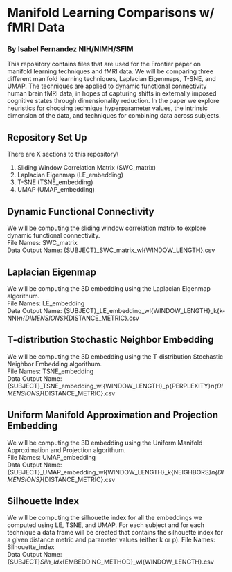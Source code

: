 # Manifold Learning Comparisons w/ fMRI Data
### By Isabel Fernandez NIH/NIMH/SFIM

This repository contains files that are used for the Frontier paper on manifold learning techniques and fMRI data. We will be comparing three different manifold learning techniques, Laplacian Eigenmaps, T-SNE, and UMAP. The techniques are applied to dynamic functional connectivity human brain fMRI data, in hopes of capturing shifts in externally imposed cognitive states through dimensionality reduction. In the paper we explore heuristics for choosing technique hyperparameter values, the intrinsic dimension of the data, and techniques for combining data across subjects.

## Repository Set Up
There are X sections to this repository\
1) Sliding Window Correlation Matrix (SWC_matrix)
2) Laplacian Eigenmap (LE_embedding)
3) T-SNE (TSNE_embedding)
4) UMAP (UMAP_embedding)

## Dynamic Functional Connectivity
We will be computing the sliding window correlation matrix to explore dynamic functional connectivity.\
File Names: SWC_matrix\
Data Output Name: {SUBJECT}_SWC_matrix_wl{WINDOW_LENGTH}.csv

## Laplacian Eigenmap
We will be computing the 3D embedding using the Laplacian Eigenmap algorithum.\
File Names: LE_embedding\
Data Output Name: {SUBJECT}_LE_embedding_wl{WINDOW_LENGTH}_k{k-NN}_n{DIMENSIONS}_{DISTANCE_METRIC}.csv

## T-distribution Stochastic Neighbor Embedding 
We will be computing the 3D embedding using the T-distribution Stochastic Neighbor Embedding algorithum.\
File Names: TSNE_embedding\
Data Output Name: {SUBJECT}_TSNE_embedding_wl{WINDOW_LENGTH}_p{PERPLEXITY}_n{DIMENSIONS}_{DISTANCE_METRIC}.csv

## Uniform Manifold Approximation and Projection Embedding 
We will be computing the 3D embedding using the Uniform Manifold Approximation and Projection algorithum.\
File Names: UMAP_embedding\
Data Output Name: {SUBJECT}_UMAP_embedding_wl{WINDOW_LENGTH}_k{NEIGHBORS}_n{DIMENSIONS}_{DISTANCE_METRIC}.csv

## Silhouette Index
We will be computing the silhouette index for all the embeddings we computed using LE, TSNE, and UMAP. For each subject and for each technique a data frame will be created that contains the silhouette index for a given distance metric and parameter values (either k or p).
File Names: Silhouette_index\
Data Output Name: {SUBJECT}_Silh_Idx_{EMBEDDING_METHOD}_wl{WINDOW_LENGTH}.csv